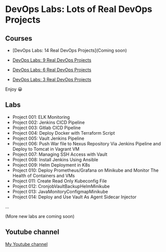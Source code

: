 # DevOps Labs: Lots of Real DevOps Projects

## Courses

- [DevOps Labs: 14 Real DevOps Projects](Coming soon)

- [DevOps Labs: 9 Real DevOps Projects](https://www.udemy.com/course/devops-labs-9-real-devops-projects/)

- [DevOps Labs: 6 Real DevOps Projects](https://www.udemy.com/course/devops-labs-6-real-devops-projects/)

- [DevOps Labs: 3 Real DevOps Projects](https://www.udemy.com/course/devops-labs-9-real-devops-projects-free-version/)

Enjoy 😀

## Labs

- Project 001: ELK Monitoring
- Project 002: Jenkins CICD Pipeline
- Project 003: Gitlab CICD Pipeline
- Project 004: Deploy Docker with Terraform Script
- Project 005: Vault Jenkins Pipeline
- Project 006: Push War file to Nexus Repository Via Jenkins Pipeline and Deploy to Tomcat in Vagrant VM
- Project 007: Managing SSH Access with Vault
- Project 008: Install Jenkins Using Ansible
- Project 009: Helm Deployment in K8s
- Project 010: Deploy Prometheus/Grafana on Minikube and Monitor The Health of Containers and VMs
- Project 011: Create Read Only Kubeconfig File
- Project 012: CronjobVaultBackupHelmMinikube
- Project 013: JavaMonitoryConfigmapMinikube
- Project 014: Deploy and Use Vault As Agent Sidecar Injector

...

(More new labs are coming soon)

## Youtube channel

[My Youtube channel](https://www.youtube.com/@devopswithbrian2283)
